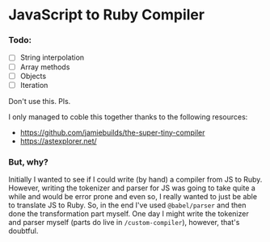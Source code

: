 # JavaScript to Ruby Compiler

### Todo:

- [ ] String interpolation
- [ ] Array methods
- [ ] Objects
- [ ] Iteration

Don't use this. Pls.

I only managed to coble this together thanks to the following resources:

- https://github.com/jamiebuilds/the-super-tiny-compiler
- https://astexplorer.net/

### But, why?

Initially I wanted to see if I could write (by hand) a compiler from JS to Ruby. However, writing the tokenizer and parser for JS was going to take quite a while and would be error prone and even so, I really wanted to just be able to translate JS to Ruby. So, in the end I've used `@babel/parser` and then done the transformation part myself. One day I might write the tokenizer and parser myself (parts do live in `/custom-compiler`), however, that's doubtful.
